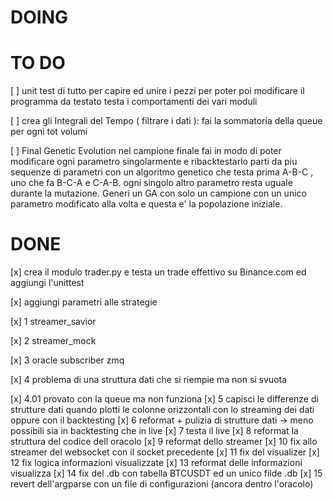 # DOING

# TO DO


[ ] unit test di tutto per capire ed unire i pezzi per poter poi modificare il programma da testato
    testa i comportamenti dei vari moduli

[ ] crea gli Integrali del Tempo ( filtrare i dati ): fai la sommatoria della queue per ogni tot volumi

[ ] Final Genetic Evolution
    nel campione finale fai in modo di poter modificare ogni parametro singolarmente e ribacktestarlo
    parti da piu sequenze di parametri con un algoritmo genetico che testa prima A-B-C , uno che fa B-C-A e C-A-B.
    ogni singolo altro parametro resta uguale durante la mutazione. Generi un GA con solo un campione con un unico parametro
    modificato alla volta e questa e' la popolazione iniziale.  

# DONE
[x] crea il modulo trader.py e testa un trade effettivo su Binance.com ed aggiungi l'unittest

[x] aggiungi parametri alle strategie


[x] 1 streamer_savior

[x] 2 streamer_mock

[x] 3 oracle subscriber zmq
   
[x] 4 problema di una struttura dati che si riempie ma non si svuota

[x] 4.01 provato con la queue ma non funziona
[x] 5 capisci le differenze di strutture dati quando plotti le colonne orizzontali con lo streaming dei dati oppure con il backtesting
[x] 6 reformat + pulizia di strutture dati -> meno possibili sia in backtesting che in live
[x] 7 testa il live
[x] 8 reformat la struttura del codice dell oracolo
[x] 9 reformat dello streamer
[x] 10 fix allo streamer del websocket con il socket precedente
[x] 11 fix del visualizer
[x] 12 fix logica informazioni visualizzate
[x] 13 reformat delle informazioni visualizza
[x] 14 fix del .db con tabella BTCUSDT ed un unico filde .db
[x] 15 revert dell'argparse con un file di configurazioni (ancora dentro l'oracolo)
